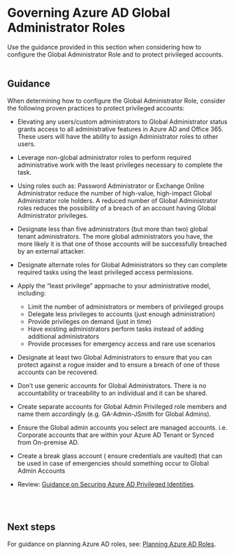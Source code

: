 # Governing Azure AD Global Administrator Roles
Use the guidance provided in this section when considering how to configure the Global Administrator Role and to protect privileged accounts. 
<br />
<br />

## Guidance 
When determining how to configure the Global Administrator Role, consider the following proven practices to protect privileged accounts:

- Elevating any users/custom administrators to Global Administrator status grants access to all administrative features in Azure AD and Office 365. These users will have the ability to assign Administrator roles to other users. 

- Leverage non-global administrator roles to perform required administrative work with the least privileges necessary to complete the task. 
- Using roles such as: Password Administrator or Exchange Online Administrator reduce the number of high-value, high-impact Global Administrator role holders. A reduced number of Global Administrator roles reduces the possibility of a breach of an account having Global Administrator privileges. 
- Designate less than five administrators (but more than two) global tenant administrators. The more global administrators you have, the more likely it is that one of those accounts will be successfully breached by an external attacker.
- Designate alternate roles for Global Administrators so they can complete required tasks using the least privileged access permissions. 
- Apply the “least privilege” approache to your administrative model, including:
  - Limit the number of administrators or members of privileged groups
  - Delegate less privileges to accounts (just enough administration)
  - Provide privileges on demand (just in time) 	
  - Have existing administrators perform tasks instead of adding additional administrators
  - Provide processes for emergency access and rare use scenarios
- Designate at least two Global Administrators to ensure that you can protect against a rogue insider and to ensure a breach of one of those accounts can be recovered.
- Don’t use generic accounts for Global Administrators. There is no accountability or traceability to an individual and it can be shared.
- Create separate accounts for Global Admin Privileged role members and name them accordingly (e.g. GA-Admin-JSmith for Global Admins).
- Ensure the Global admin accounts you select are managed accounts. i.e. Corporate accounts that are within your Azure AD Tenant or Synced from On-premise AD.
- Create a break glass account ( ensure credentials are vaulted) that can be used in case of emergencies should something occur to Global Admin Accounts
- Review: [Guidance on Securing Azure AD Privileged Identities](3.2.1-Securing-Azure-AD-Privileged-Identities.md).
<br />
<br />

## Next steps 
For guidance on planning Azure AD roles, see: [Planning Azure AD Roles](3.3.2-Planning-Azure-AD-Roles.md).
